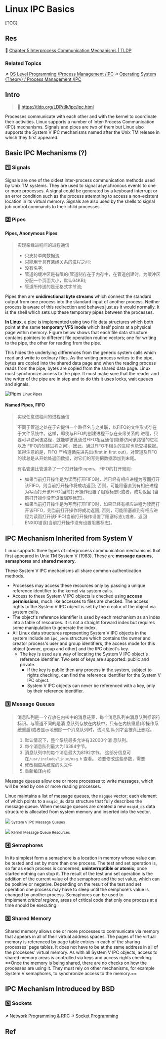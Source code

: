# Linux IPC Basics

[TOC]



## Res
📂 [Chapter 5 Interprocess Communication Mechanisms | TLDP](https://tldp.org/LDP/tlk/ipc/ipc.html)

### Related Topics
↗ [OS Level Programming /Process Management /IPC](../../../../📟%20OS%20Level%20Programming/🧱%20OS%20Level%20Programming%20with%20C%20&%20CPP/Process%20Management/IPC%20(Internal)/IPC%20(Internal).md)
↗ [Operating System (Theory) / Process Management /IPC](../../../../../🧬%20Computer%20System/Operating%20System%20(Theory)/Processes%20Management%20(CPU%20+%20Main%20Memory%20Resource)/IPC%20(Inter%20Process%20Communication)/IPC%20(Inter%20Process%20Communication).md)



## Intro
> 🔗 https://tldp.org/LDP/tlk/ipc/ipc.html

Processes communicate with each other and with the kernel to coordinate their activities. Linux supports a number of Inter-Process Communication (IPC) mechanisms. Signals and pipes are two of them but Linux also supports the System V IPC mechanisms named after the Unix TM release in which they first appeared.



## Basic IPC Mechanisms (?)
### 1️⃣ Signals
Signals are one of the oldest inter-process communication methods used by Unix TM systems. They are used to signal asynchronous events to one or more processes. A signal could be generated by a keyboard interrupt or an error condition such as the process attempting to access a non-existent location in its virtual memory. Signals are also used by the shells to signal job control commands to their child processes.



### 2️⃣ Pipes
#### Pipes, Anonymous Pipes
> 实现亲缘进程间的进程通信
> 
> - 只支持单向数据流;
> - 只能用于具有亲缘关系的进程之间;
> - 没有名字;
> - 管道的缓冲区是有限的(管道制存在于内存中，在管道创建时，为缓冲区分配一个页面大小，默认64KB);
> - 管道所传送的是无格式字节流;

Pipes then are **unidirectional byte streams** which connect the standard output from one process into the standard input of another process. Neither process is aware of this redirection and behaves just as it would normally. It is the shell which sets up these temporary pipes between the processes.

**In Linux**, a pipe is implemented using two file data structures which both point at the same **temporary VFS inode** which itself points at a physical page within memory. Figure below shows that each file data structure contains pointers to different file operation routine vectors; one for writing to the pipe, the other for reading from the pipe.

This hides the underlying differences from the generic system calls which read and write to ordinary files. As the writing process writes to the pipe, bytes are copied into the shared data page and when the reading process reads from the pipe, bytes are copied from the shared data page. Linux must synchronize access to the pipe. It must make sure that the reader and the writer of the pipe are in step and to do this it uses locks, wait queues and signals.


![Pipes](https://www.science.unitn.it/~fiorella/guidelinux/tlk/img38.gif)
<small>Linux Pipes</small>


#### Named Pipes, FIFO
> 实现任意进程间的进程通信
> 
> 不同于管道之处在于它提供一个路径名与之关联，以FIFO的文件形式存在于文件系统中。这样，即使与FIFO的创建进程不存在亲缘关系的 进程，只要可以访问该路径，就能够彼此通过FIFO相互通信(能够访问该路径的进程以及 FIFO的创建进程之间)，因此，通过FIFO不相关的进程也能交换数据。值得注意的是，FIFO 严格遵循先进先出(first in first out)，对管道及FIFO的读总是从开始处返回数据，对它们的写则把数据添加到末尾。
> 
> 有名管道比管道多了一个打开操作:open。
> FIFO的打开规则:
> - 如果当前打开操作是为读而打开FIFO时，若已经有相应进程为写而打开该FIFO，则当前打开操作将成功返回; 否则，可能阻塞直到有相应进程为写而打开该FIFO(当前打开操作设置了阻塞标志);或者，成功返回 (当前打开操作没有设置阻塞标志)。
> - 如果当前打开操作是为写而打开FIFO时，如果已经有相应进程为读而打开该FIFO，则当前打开操作将成功返回; 否则，可能阻塞直到有相应进程为读而打开该FIFO(当前打开操作设置了阻塞标志);或者，返回 ENXIO错误(当前打开操作没有设置阻塞标志)。



## IPC Mechanism Inherited from System V
Linux supports three types of interprocess communication mechanisms that first appeared in Unix TM System V (1983). These are **message queues**, **semaphores** and **shared memory**. 

These System V IPC mechanisms all share common authentication methods. 
- Processes may access these resources only by passing a unique reference identifier to the kernel via system calls.
- Access to these System V IPC objects is checked using **access permissions**, much like accesses to files are checked. The access rights to the System V IPC object is set by the creator of the object via system calls.
- The object's reference identifier is used by each mechanism as an index into a table of resources. It is not a straight forward index but requires some manipulation to generate the index.
- All Linux data structures representing System V IPC objects in the system include an `ipc_perm` structure which contains the owner and creator process's user and group identifiers, the access mode for this object (owner, group and other) and the IPC object's key. 
	- The key is used as a way of locating the System V IPC object's reference identifier. Two sets of keys are supported: public and private. 
		- If the key is public then any process in the system, subject to rights checking, can find the reference identifier for the System V IPC object. 
		- System V IPC objects can never be referenced with a key, only by their reference identifier.


### 3️⃣ Message Queues
> 消息队列是一个存放在内核中的消息链表，每个消息队列由消息队列标识符标识。与管道不同的是消 息队列存放在内核中，只有在内核重启(即操作系 统重启)或者显示地删除一个消息队列时，该消息 队列才会被真正删除。
> 
> 1. 默认情况下，整个系统最多允许有32000个消 息队列。  
> 2. 每个消息队列最大为16384字节。
> 3. 消息队列中的每个消息最大为8192字节。 这部分信息可在`/usr/include/linux/msg.h` 查看。
> 若要修改这些参数，需要
> 1. 修改相应系统库的头文件
> 2. 重新编译内核

Message queues allow one or more processes to write messages, which will be read by one or more reading processes. 

Linux maintains a list of message queues, the `msgque` vector; each element of which points to a `msqid_ds` data structure that fully describes the message queue. When message queues are created a new `msqid_ds` data structure is allocated from system memory and inserted into the vector.


![](../../../../../../../Assets/Pics/Pasted%20image%2020230416085017.png)
<small>System V IPC Message Queues</small>



![](../../../../../../../Assets/Pics/Pasted%20image%2020230416084913.png)
<small>Kernel Message Queue Resources</small>


### 4️⃣ Semaphores
In its simplest form a semaphore is a location in memory whose value can be tested and set by more than one process. The test and set operation is, so far as each process is concerned, **uninterruptible or atomic**; once started nothing can stop it. The result of the test and set operation is the addition of the current value of the semaphore and the set value, which can be positive or negative. Depending on the result of the test and set operation one process may have to sleep until the semphore's value is changed by another process. Semaphores can be used to implement _critical regions_, areas of critical code that only one process at a time should be executing.


### 5️⃣ Shared Memory
Shared memory allows one or more processes to communicate via memory that appears in all of their virtual address spaces. The pages of the virtual memory is referenced by page table entries in each of the sharing processes' page tables. It does not have to be at the same address in all of the processes' virtual memory. 
As with all System V IPC objects, access to shared memory areas is controlled via keys and access rights checking. ==Once the memory is being shared, there are no checks on how the processes are using it. They must rely on other mechanisms, for example System V semaphores, to synchronize access to the memory.==



## IPC Mechanism Introduced by BSD
### 6️⃣ Sockets
↗ [Network Programming & RPC](../../../../../🏎️%20Computer%20Networking%20and%20Communication/🎅🏼%20Network%20Programming%20&%20RPC/Network%20Programming%20&%20RPC.md)
↗ [Socket Programming](../../../../../🏎️%20Computer%20Networking%20and%20Communication/🎅🏼%20Network%20Programming%20&%20RPC/Socket%20Programming/Socket%20Programming.md)



## Ref
[进程间通信（IPC）介绍]: https://www.cnblogs.com/CheeseZH/p/5264465.html

[进程间通信和线程间通信总结]: https://blog.csdn.net/J080624/article/details/87454764

[进程间通信和多线程通信的区别整理]: https://www.cnblogs.com/JCpeng/p/15037359.html

[Demangling message queues]: http://sunsite.uakom.sk/sunworldonline/swol-11-1997/swol-11-insidesolaris.html

